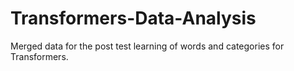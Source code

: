 # Transformers-Data-Analysis
Merged data for the post test learning of words and categories for Transformers. 
